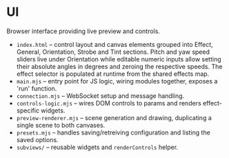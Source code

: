 # UI

Browser interface providing live preview and controls.

- `index.html` – control layout and canvas elements grouped into Effect, General, Orientation, Strobe and Tint sections. Pitch and yaw speed sliders live under Orientation while editable numeric inputs allow setting their absolute angles in degrees and zeroing the respective speeds. The effect selector is populated at runtime from the shared effects map.
- `main.mjs` – entry point for JS logic, wiring modules together, exposes a 'run' function.
- `connection.mjs` – WebSocket setup and message handling.
- `controls-logic.mjs` – wires DOM controls to params and renders effect-specific widgets.
- `preview-renderer.mjs` – scene generation and drawing, duplicating a single scene to both canvases.
- `presets.mjs` – handles saving/retreiving configuration and listing the saved options.
- `subviews/` – reusable widgets and `renderControls` helper.